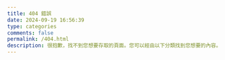 ```yaml
---
title: 404 錯誤
date: 2024-09-19 16:56:39
type: categories
comments: false
permalink: /404.html
description: 很抱歉，找不到您想要存取的頁面。您可以經由以下分類找到您想要的內容。
---
```

